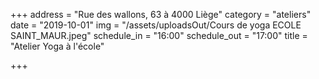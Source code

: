 +++
address = "Rue des wallons, 63 à 4000 Liège"
category = "ateliers"
date = "2019-10-01"
img = "/assets/uploadsOut/Cours de yoga ECOLE SAINT_MAUR.jpeg"
schedule_in = "16:00"
schedule_out = "17:00"
title = "Atelier Yoga à l'école"

+++
